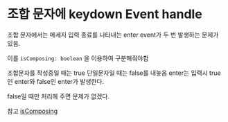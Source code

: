 # 조합 문자에 keydown Event handle

조합 문자에서는 메세지 입력 종료를 나타내는 enter event가 두 번 발생하는 문제가 있음.

이를 `isComposing: boolean` 을 이용하여 구분해줘야함

조합문자를 작성중일 때는 true 단일문자일 때는 false를 내놓음 enter는 입력시 true인 enter와 false인 enter가 발생한다.

false일 때만 처리헤 주면 문제가 없겠다.

참고
[isComposing](https://levelup.gitconnected.com/javascript-events-handlers-keyboard-and-load-events-1b3e46a6b0c3)
